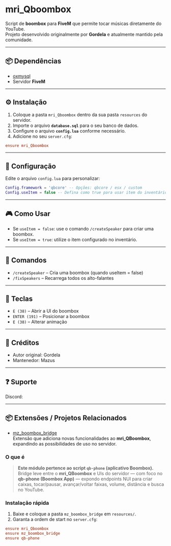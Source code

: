 # mri_Qboombox

Script de **boombox** para **FiveM** que permite tocar músicas diretamente do YouTube.  
Projeto desenvolvido originalmente por **Gordela** e atualmente mantido pela comunidade.

---

## 📦 Dependências

- [oxmysql](https://github.com/overextended/oxmysql)
- Servidor **FiveM**

---

## ⚙️ Instalação

1. Coloque a pasta `mri_Qboombox` dentro da sua pasta `resources` do servidor.
2. Importe o arquivo **`database.sql`** para o seu banco de dados.
3. Configure o arquivo **`config.lua`** conforme necessário.
4. Adicione no seu `server.cfg`:

```cfg
ensure mri_Qboombox
```

---

## 🔧 Configuração

Edite o arquivo `config.lua` para personalizar:

```lua
Config.framework = 'qbcore' -- Opções: qbcore / esx / custom
Config.useItem = false -- Defina como true para usar item do inventário
```

---

## 🎮 Como Usar

- Se `useItem = false`: use o comando `/createSpeaker` para criar uma boombox.
- Se `useItem = true`: utilize o item configurado no inventário.

---

## 📜 Comandos

- `/createSpeaker` – Cria uma boombox (quando useItem = false)
- `/fixSpeakers` – Recarrega todos os alto-falantes

---

## 📌 Teclas

- `E (38)` – Abrir a UI do boombox
- `ENTER (191)` – Posicionar a boombox
- `E (38)` – Alterar animação

---

## 🤝 Créditos

- Autor original: Gordela
- Mantenedor: Mazus

---

## ❓ Suporte

Discord:

---

## 📦 Extensões / Projetos Relacionados

- [mz_boombox_bridge](https://github.com/Mazus-Ofc)  
  Extensão que adiciona novas funcionalidades ao **mri_QBoombox**, expandindo as possibilidades de uso no servidor.

### O que é

> **Este módulo pertence ao script `qb-phone` (aplicativo Boombox).**  
> Bridge leve entre o **mri_QBoombox** e UIs do servidor — com foco no **qb-phone (Boombox App)** — expondo endpoints NUI para criar caixas, tocar/pausar, avançar/voltar faixas, volume, distância e busca no YouTube.

### Instalação rápida

1. Baixe e coloque a pasta `mz_boombox_bridge` em `resources/`.
2. Garanta a ordem de start no `server.cfg`:

```cfg
ensure mri_Qboombox
ensure mz_boombox_bridge
ensure qb-phone
```
